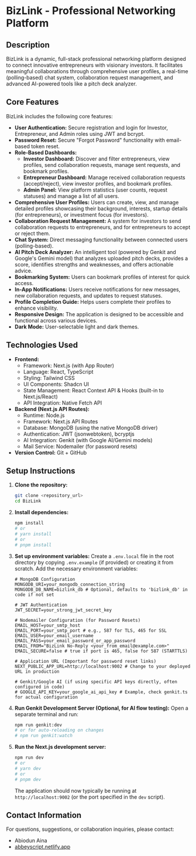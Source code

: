 
# BizLink - Professional Networking Platform

## Description

BizLink is a dynamic, full-stack professional networking platform designed to connect innovative entrepreneurs with visionary investors. It facilitates meaningful collaborations through comprehensive user profiles, a real-time (polling-based) chat system, collaboration request management, and advanced AI-powered tools like a pitch deck analyzer.

## Core Features

BizLink includes the following core features:

*   **User Authentication:** Secure registration and login for Investor, Entrepreneur, and Admin roles using JWT and bcrypt.
*   **Password Reset:** Secure "Forgot Password" functionality with email-based token reset.
*   **Role-Based Dashboards:**
    *   **Investor Dashboard:** Discover and filter entrepreneurs, view profiles, send collaboration requests, manage sent requests, and bookmark profiles.
    *   **Entrepreneur Dashboard:** Manage received collaboration requests (accept/reject), view investor profiles, and bookmark profiles.
    *   **Admin Panel:** View platform statistics (user counts, request statuses) and manage a list of all users.
*   **Comprehensive User Profiles:** Users can create, view, and manage detailed profiles showcasing their background, interests, startup details (for entrepreneurs), or investment focus (for investors).
*   **Collaboration Request Management:** A system for investors to send collaboration requests to entrepreneurs, and for entrepreneurs to accept or reject them.
*   **Chat System:** Direct messaging functionality between connected users (polling-based).
*   **AI Pitch Deck Analyzer:** An intelligent tool (powered by Genkit and Google's Gemini model) that analyzes uploaded pitch decks, provides a score, identifies strengths and weaknesses, and offers actionable advice.
*   **Bookmarking System:** Users can bookmark profiles of interest for quick access.
*   **In-App Notifications:** Users receive notifications for new messages, new collaboration requests, and updates to request statuses.
*   **Profile Completion Guide:** Helps users complete their profiles to enhance visibility.
*   **Responsive Design:** The application is designed to be accessible and functional across various devices.
*   **Dark Mode:** User-selectable light and dark themes.

## Technologies Used

*   **Frontend:**
    *   Framework: Next.js (with App Router)
    *   Language: React, TypeScript
    *   Styling: Tailwind CSS
    *   UI Components: Shadcn UI
    *   State Management: React Context API & Hooks (built-in to Next.js/React)
    *   API Integration: Native Fetch API
*   **Backend (Next.js API Routes):**
    *   Runtime: Node.js
    *   Framework: Next.js API Routes
    *   Database: MongoDB (using the native MongoDB driver)
    *   Authentication: JWT (jsonwebtoken), bcryptjs
    *   AI Integration: Genkit (with Google AI/Gemini models)
    *   Mail Service: Nodemailer (for password resets)
*   **Version Control:** Git + GitHub

## Setup Instructions

1.  **Clone the repository:**
    ```bash
    git clone <repository_url>
    cd BizLink
    ```

2.  **Install dependencies:**
    ```bash
    npm install
    # or
    # yarn install
    # or
    # pnpm install
    ```

3.  **Set up environment variables:**
    Create a `.env.local` file in the root directory by copying `.env.example` (if provided) or creating it from scratch. Add the necessary environment variables:
    ```env
    # MongoDB Configuration
    MONGODB_URI=your_mongodb_connection_string
    MONGODB_DB_NAME=bizlink_db # Optional, defaults to 'bizlink_db' in code if not set

    # JWT Authentication
    JWT_SECRET=your_strong_jwt_secret_key

    # Nodemailer Configuration (for Password Resets)
    EMAIL_HOST=your_smtp_host
    EMAIL_PORT=your_smtp_port # e.g., 587 for TLS, 465 for SSL
    EMAIL_USER=your_email_username
    EMAIL_PASS=your_email_password_or_app_password
    EMAIL_FROM="BizLink No-Reply <your_from_email@example.com>"
    EMAIL_SECURE=false # true if port is 465, false for 587 (STARTTLS)

    # Application URL (Important for password reset links)
    NEXT_PUBLIC_APP_URL=http://localhost:9002 # Change to your deployed URL in production

    # Genkit/Google AI (if using specific API keys directly, often configured in code)
    # GOOGLE_API_KEY=your_google_ai_api_key # Example, check genkit.ts for actual configuration
    ```

4.  **Run Genkit Development Server (Optional, for AI flow testing):**
    Open a separate terminal and run:
    ```bash
    npm run genkit:dev
    # or for auto-reloading on changes
    # npm run genkit:watch
    ```

5.  **Run the Next.js development server:**
    ```bash
    npm run dev
    # or
    # yarn dev
    # or
    # pnpm dev
    ```
    The application should now typically be running at `http://localhost:9002` (or the port specified in the `dev` script).

## Contact Information

For questions, suggestions, or collaboration inquiries, please contact:
*   Abiodun Aina
*   [abbeyscript.netlify.app](https://abbeyscript.netlify.app/)
```
